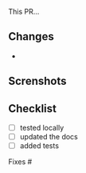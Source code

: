 This PR...

## Changes
-

## Screnshots

## Checklist
- [ ] tested locally
- [ ] updated the docs
- [ ] added tests

Fixes #
